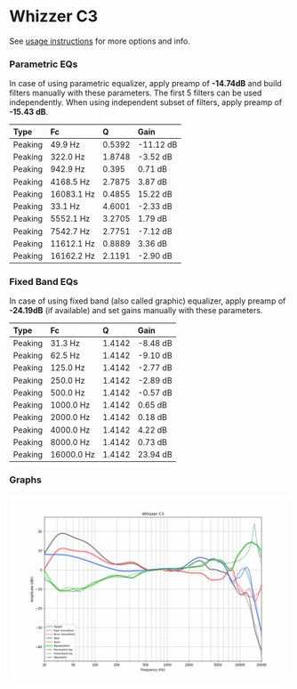 # Whizzer C3
See [usage instructions](https://github.com/jaakkopasanen/AutoEq#usage) for more options and info.

### Parametric EQs
In case of using parametric equalizer, apply preamp of **-14.74dB** and build filters manually
with these parameters. The first 5 filters can be used independently.
When using independent subset of filters, apply preamp of **-15.43 dB**.

| Type    | Fc         |      Q | Gain      |
|:--------|:-----------|:-------|:----------|
| Peaking | 49.9 Hz    | 0.5392 | -11.12 dB |
| Peaking | 322.0 Hz   | 1.8748 | -3.52 dB  |
| Peaking | 942.9 Hz   | 0.395  | 0.71 dB   |
| Peaking | 4168.5 Hz  | 2.7875 | 3.87 dB   |
| Peaking | 16083.1 Hz | 0.4855 | 15.22 dB  |
| Peaking | 33.1 Hz    | 4.6001 | -2.33 dB  |
| Peaking | 5552.1 Hz  | 3.2705 | 1.79 dB   |
| Peaking | 7542.7 Hz  | 2.7751 | -7.12 dB  |
| Peaking | 11612.1 Hz | 0.8889 | 3.36 dB   |
| Peaking | 16162.2 Hz | 2.1191 | -2.90 dB  |

### Fixed Band EQs
In case of using fixed band (also called graphic) equalizer, apply preamp of **-24.19dB**
(if available) and set gains manually with these parameters.

| Type    | Fc         |      Q | Gain     |
|:--------|:-----------|:-------|:---------|
| Peaking | 31.3 Hz    | 1.4142 | -8.48 dB |
| Peaking | 62.5 Hz    | 1.4142 | -9.10 dB |
| Peaking | 125.0 Hz   | 1.4142 | -2.77 dB |
| Peaking | 250.0 Hz   | 1.4142 | -2.89 dB |
| Peaking | 500.0 Hz   | 1.4142 | -0.57 dB |
| Peaking | 1000.0 Hz  | 1.4142 | 0.65 dB  |
| Peaking | 2000.0 Hz  | 1.4142 | 0.18 dB  |
| Peaking | 4000.0 Hz  | 1.4142 | 4.22 dB  |
| Peaking | 8000.0 Hz  | 1.4142 | 0.73 dB  |
| Peaking | 16000.0 Hz | 1.4142 | 23.94 dB |

### Graphs
![](./Whizzer%20C3.png)